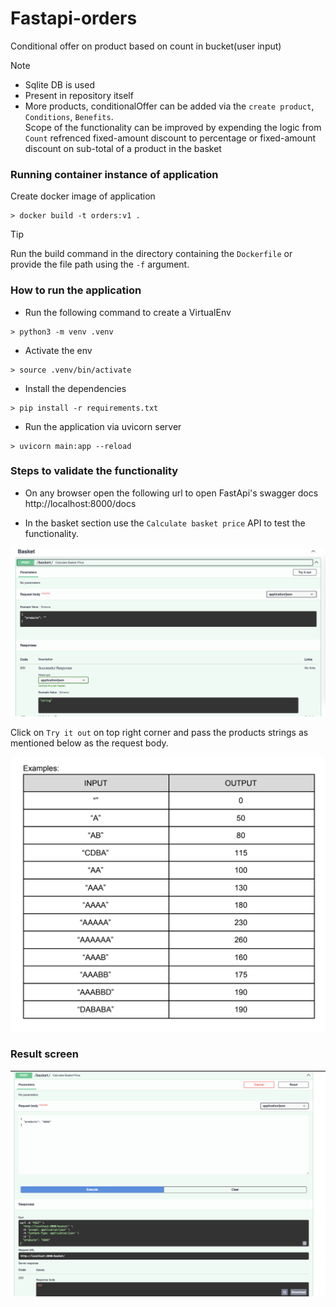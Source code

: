 # Fastapi-orders
Conditional offer on product based on count in bucket(user input)

> [!NOTE]  
> - Sqlite DB is used  
> - Present in repository itself
> - More products, conditionalOffer can be added via the `create product`, `Conditions`, `Benefits`.  
> Scope of the functionality can be improved by expending the logic from `Count` refrenced fixed-amount discount to percentage or fixed-amount discount on sub-total of a product in the basket  

### Running container instance of application
Create docker image of application  

```
> docker build -t orders:v1 .
``` 

> [!TIP]  
> Run the build command in the directory containing the `Dockerfile` or provide the file path using the `-f` argument.



### How to run the application

- Run the following command to create a VirtualEnv  

```
> python3 -m venv .venv
```

- Activate the env

```
> source .venv/bin/activate
```

- Install the dependencies

```
> pip install -r requirements.txt
```

- Run the application via uvicorn server
```
> uvicorn main:app --reload
```

### Steps to validate the functionality

- On any browser open the following url to open FastApi's swagger docs   
http://localhost:8000/docs

- In the basket section use the `Calculate basket price` API to test the functionality.

![image](./static/basket.png)

Click on `Try it out` on top right corner and pass the products strings as mentioned below as the request body.

![image](./static/Testcases.png)

### Result screen
![image](./static/Result.png)

